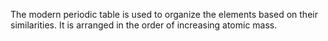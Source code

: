 The modern periodic table is used to organize the elements based on their similarities. It is arranged in the order of increasing atomic mass.
